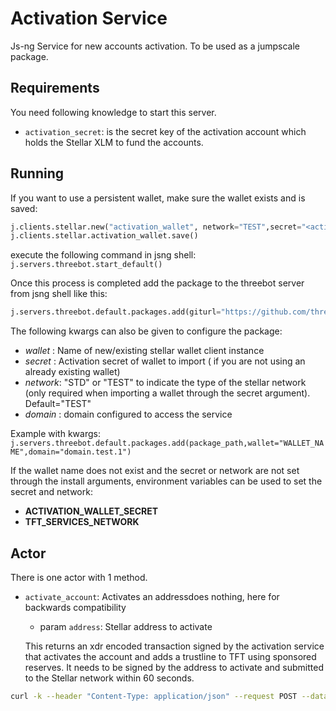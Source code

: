 # Activation Service

Js-ng Service for new accounts activation. To be used as a jumpscale package.

## Requirements

You need following knowledge to start this server.

- `activation_secret`: is the secret key of the activation account which holds the Stellar XLM to fund the accounts.

## Running

If you want to use a persistent wallet, make sure the wallet exists and is saved:

```python
j.clients.stellar.new("activation_wallet", network="TEST",secret="<activation_secret>")
j.clients.stellar.activation_wallet.save()
```

execute the following command in jsng shell:
`j.servers.threebot.start_default()`

Once this process is completed add the package to the threebot server from jsng shell like this:

```python
j.servers.threebot.default.packages.add(giturl="https://github.com/threefoldfoundation/tft-stellar/tree/master/ThreeBotPackages/activation_service")
```

The following kwargs can also be given to configure the package:

- *wallet* : Name of new/existing stellar wallet client instance
- *secret* : Activation secret of wallet to import ( if you are not using an already existing wallet)
- *network*: "STD" or "TEST" to indicate the type of the stellar network (only required when importing a wallet through the secret argument). Default="TEST"
- *domain* : domain configured to access the service

Example with kwargs:
`j.servers.threebot.default.packages.add(package_path,wallet="WALLET_NAME",domain="domain.test.1")`

If the wallet name does not exist and the secret or network are not set through the install arguments, environment variables can be used to set the secret and network:

- **ACTIVATION_WALLET_SECRET**
- **TFT_SERVICES_NETWORK**

## Actor

There is one actor with 1 method.

- `activate_account`: Activates an addressdoes nothing, here for backwards compatibility
  - param `address`: Stellar address to activate

  This returns an xdr encoded transaction signed by the activation service that activates the account and adds a trustline to TFT using sponsored reserves. It needs to be signed by the address to activate and submitted to the Stellar network within 60 seconds.

```sh
curl -k --header "Content-Type: application/json" --request POST --data '{"address":"<address>"}' https://<host>/activation_service/actors/activation_service/activate_account
```
